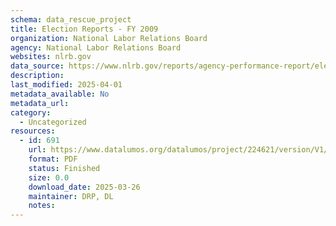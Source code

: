```yaml
---
schema: data_rescue_project 
title: Election Reports - FY 2009
organization: National Labor Relations Board
agency: National Labor Relations Board
websites: nlrb.gov
data_source: https://www.nlrb.gov/reports/agency-performance-report/election-reports/election-reports-fy-2009
description: 
last_modified: 2025-04-01
metadata_available: No
metadata_url: 
category:
  - Uncategorized
resources:
  - id: 691
    url: https://www.datalumos.org/datalumos/project/224621/version/V1/view
    format: PDF
    status: Finished
    size: 0.0
    download_date: 2025-03-26
    maintainer: DRP, DL
    notes: 
---
```

